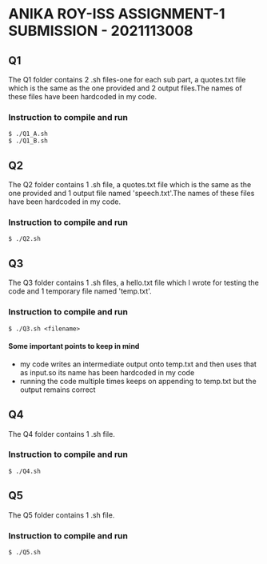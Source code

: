 # ANIKA ROY-ISS ASSIGNMENT-1 SUBMISSION - 2021113008

## Q1
The Q1 folder contains 2 .sh files-one for each sub part, a quotes.txt file which is the same as the one provided and 2 output files.The names of these files have been hardcoded in my code.
### Instruction to compile and run
```
$ ./Q1_A.sh
$ ./Q1_B.sh
```
## Q2
The Q2 folder contains 1 .sh file, a quotes.txt file which is the same as the one provided and 1 output file named 'speech.txt'.The names of these files have been hardcoded in my code.
### Instruction to compile and run
```
$ ./Q2.sh
```

## Q3
The Q3 folder contains 1 .sh files, a hello.txt file which I wrote for testing the code and 1 temporary file named 'temp.txt'.
### Instruction to compile and run
```
$ ./Q3.sh <filename>
```
#### Some important points to keep in mind
* my code writes an intermediate output onto temp.txt and then uses that as input.so its name has been hardcoded in my code
* running the code multiple times keeps on appending to temp.txt but the output remains correct

## Q4
The Q4 folder contains 1 .sh file.
### Instruction to compile and run
```
$ ./Q4.sh
```

## Q5
The Q5 folder contains 1 .sh file.
### Instruction to compile and run
```
$ ./Q5.sh
```